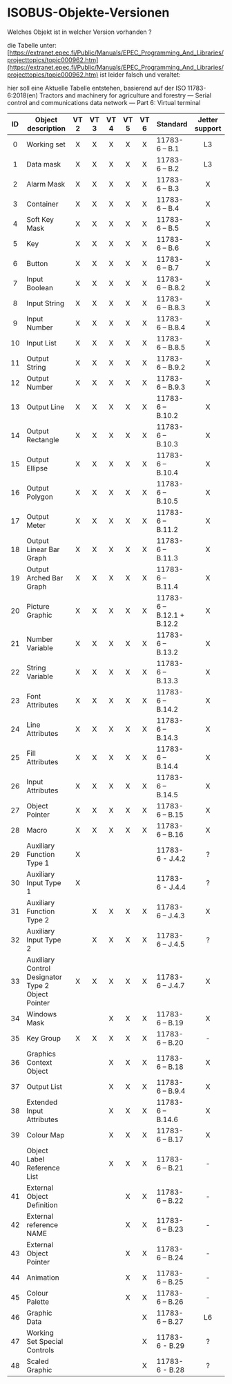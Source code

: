 # ISOBUS-Objekte-Versionen

Welches Objekt ist in welcher Version vorhanden ? 

die Tabelle unter: 
[https://extranet.epec.fi/Public/Manuals/EPEC_Programming_And_Libraries/projecttopics/topic000962.htm](https://extranet.epec.fi/Public/Manuals/EPEC_Programming_And_Libraries/projecttopics/topic000962.htm)
ist leider falsch und veraltet: 

hier soll eine Aktuelle Tabelle entstehen, 
basierend auf der ISO 11783-6:2018(en)
Tractors and machinery for agriculture and forestry — Serial control and communications data network — Part 6: Virtual terminal

|  ID | Object description                                 | VT 2 | VT 3 | VT 4 | VT 5 | VT 6 | Standard                  | Jetter support    |
| :-: | -------------------------------------------------- | :--: | :--: | :--: | :--: | :--: | ------------------------- | :---------------: |
|  0  | Working set                                        |   X  |   X  |   X  |   X  |   X  | 11783-6 – B.1             |         L3        |
|  1  | Data mask                                          |   X  |   X  |   X  |   X  |   X  | 11783-6 – B.2             |         L3        |
|  2  | Alarm Mask                                         |   X  |   X  |   X  |   X  |   X  | 11783-6 – B.3             |         X         |
|  3  | Container                                          |   X  |   X  |   X  |   X  |   X  | 11783-6 – B.4             |         X         |
|  4  | Soft Key Mask                                      |   X  |   X  |   X  |   X  |   X  | 11783-6 – B.5             |         X         |
|  5  | Key                                                |   X  |   X  |   X  |   X  |   X  | 11783-6 – B.6             |         X         |
|  6  | Button                                             |   X  |   X  |   X  |   X  |   X  | 11783-6 – B.7             |         X         |
|  7  | Input Boolean                                      |   X  |   X  |   X  |   X  |   X  | 11783-6 – B.8.2           |         X         |
|  8  | Input String                                       |   X  |   X  |   X  |   X  |   X  | 11783-6 – B.8.3           |         X         |
|  9  | Input Number                                       |   X  |   X  |   X  |   X  |   X  | 11783-6 – B.8.4           |         X         |
|  10 | Input List                                         |   X  |   X  |   X  |   X  |   X  | 11783-6 – B.8.5           |         X         |
|  11 | Output String                                      |   X  |   X  |   X  |   X  |   X  | 11783-6 – B.9.2           |         X         |
|  12 | Output Number                                      |   X  |   X  |   X  |   X  |   X  | 11783-6 – B.9.3           |         X         |
|  13 | Output Line                                        |   X  |   X  |   X  |   X  |   X  | 11783-6 – B.10.2          |         X         |
|  14 | Output Rectangle                                   |   X  |   X  |   X  |   X  |   X  | 11783-6 – B.10.3          |         X         |
|  15 | Output Ellipse                                     |   X  |   X  |   X  |   X  |   X  | 11783-6 – B.10.4          |         X         |
|  16 | Output Polygon                                     |   X  |   X  |   X  |   X  |   X  | 11783-6 – B.10.5          |         X         |
|  17 | Output Meter                                       |   X  |   X  |   X  |   X  |   X  | 11783-6 – B.11.2          |         X         |
|  18 | Output Linear Bar Graph                            |   X  |   X  |   X  |   X  |   X  | 11783-6 – B.11.3          |         X         |
|  19 | Output Arched Bar Graph                            |   X  |   X  |   X  |   X  |   X  | 11783-6 – B.11.4          |         X         |
|  20 | Picture Graphic                                    |   X  |   X  |   X  |   X  |   X  | 11783-6 – B.12.1 + B.12.2 |         X         |
|  21 | Number Variable                                    |   X  |   X  |   X  |   X  |   X  | 11783-6 – B.13.2          |         X         |
|  22 | String Variable                                    |   X  |   X  |   X  |   X  |   X  | 11783-6 – B.13.3          |         X         |
|  23 | Font Attributes                                    |   X  |   X  |   X  |   X  |   X  | 11783-6 – B.14.2          |         X         |
|  24 | Line Attributes                                    |   X  |   X  |   X  |   X  |   X  | 11783-6 – B.14.3          |         X         |
|  25 | Fill Attributes                                    |   X  |   X  |   X  |   X  |   X  | 11783-6 – B.14.4          |         X         |
|  26 | Input Attributes                                   |   X  |   X  |   X  |   X  |   X  | 11783-6 – B.14.5          |         X         |
|  27 | Object Pointer                                     |   X  |   X  |   X  |   X  |   X  | 11783-6 – B.15            |         X         |
|  28 | Macro                                              |   X  |   X  |   X  |   X  |   X  | 11783-6 – B.16            |         X         |
|  29 | Auxiliary Function Type 1                          |   X  |      |      |      |      | 11783-6 - J.4.2           |         ?         |
|  30 | Auxiliary Input Type 1                             |   X  |      |      |      |      | 11783-6 - J.4.4           |         ?         |
|  31 | Auxiliary Function Type 2                          |      |   X  |   X  |   X  |   X  | 11783-6 – J.4.3           |         X         |
|  32 | Auxiliary Input Type 2                             |      |   X  |   X  |   X  |   X  | 11783-6 – J.4.5           |         ?         |
|  33 | Auxiliary Control Designator Type 2 Object Pointer |   X  |   X  |   X  |   X  |   X  | 11783-6 – J.4.7           |         X         |
|  34 | Windows Mask                                       |      |      |   X  |   X  |   X  | 11783-6 – B.19            |         X         |
|  35 | Key Group                                          |   X  |   X  |   X  |   X  |   X  | 11783-6 – B.20            |         -         |
|  36 | Graphics Context Object                            |      |      |   X  |   X  |   X  | 11783-6 – B.18            |         X         |
|  37 | Output List                                        |      |      |   X  |   X  |   X  | 11783-6 – B.9.4           |         X         |
|  38 | Extended Input Attributes                          |      |      |   X  |   X  |   X  | 11783-6 – B.14.6          |         X         |
|  39 | Colour Map                                         |      |      |   X  |   X  |   X  | 11783-6 – B.17            |         X         |
|  40 | Object Label Reference List                        |      |      |   X  |   X  |   X  | 11783-6 – B.21            |         -         |
|  41 | External Object Definition                         |      |      |      |   X  |   X  | 11783-6 – B.22            |         -         |
|  42 | External reference NAME                            |      |      |      |   X  |   X  | 11783-6 – B.23            |         -         |
|  43 | External Object Pointer                            |      |      |      |   X  |   X  | 11783-6 – B.24            |         -         |
|  44 | Animation                                          |      |      |      |   X  |   X  | 11783-6 – B.25            |         -         |
|  45 | Colour Palette                                     |      |      |      |   X  |   X  | 11783-6 – B.26            |         -         |
|  46 | Graphic Data                                       |      |      |      |      |   X  | 11783-6 – B.27            |         L6        |
|  47 | Working Set Special Controls                       |      |      |      |      |   X  | 11783-6 - B.29            |         ?         |
|  48 | Scaled Graphic                                     |      |      |      |      |   X  | 11783-6 - B.28            |         ?         |